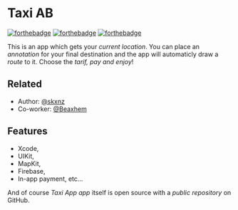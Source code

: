 # Taxi AB

[![forthebadge](http://forthebadge.com/images/badges/made-with-swift.svg)](http://forthebadge.com)
[![forthebadge](http://forthebadge.com/images/badges/built-with-love.svg)](http://forthebadge.com)
[![forthebadge](https://forthebadge.com/images/badges/for-you.svg)](https://forthebadge.com)

This is an app which gets your _current location_. You can place an _annotation_ for your final destination and the app will automaticly draw a _route_ to it. Choose the _tarif, pay and enjoy_!
## Related
- Author: [@skxnz](https://github.com/skxnz)
- Co-worker: [@Beaxhem](https://github.com/Beaxhem)
## Features
- Xcode,
- UIKit,
- MapKit,
- Firebase,
- In-app payment, etc...

And of course _Taxi App app_ itself is open source with a _public repository_ 
on GitHub.
